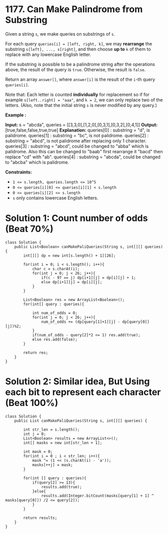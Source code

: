 # 1177. Can Make Palindrome from Substring
Given a string  `s`, we make queries on substrings of  `s`.

For each query  `queries[i] = [left, right, k]`, we may  **rearrange** the substring  `s[left], ..., s[right]`, and then choose  **up to**  `k`  of them to replace with any lowercase English letter.

If the substring is possible to be a palindrome string after the operations above, the result of the query is  `true`. Otherwise, the result is  `false`.

Return an array  `answer[]`, where  `answer[i]`  is the result of the  `i`-th query  `queries[i]`.

Note that: Each letter is counted  **individually**  for replacement so if for example `s[left..right] = "aaa"`, and  `k = 2`, we can only replace two of the letters. (Also, note that the initial string  `s` is never modified by any query.)

**Example :**

**Input:** s = "abcda", queries = [[3,3,0],[1,2,0],[0,3,1],[0,3,2],[0,4,1]]
**Output:** [true,false,false,true,true]
**Explanation:**
queries[0] : substring = "d", is palidrome.
queries[1] : substring = "bc", is not palidrome.
queries[2] : substring = "abcd", is not palidrome after replacing only 1 character.
queries[3] : substring = "abcd", could be changed to "abba" which is palidrome. Also this can be changed to "baab" first rearrange it "bacd" then replace "cd" with "ab".
queries[4] : substring = "abcda", could be changed to "abcba" which is palidrome.

**Constraints:**

-   `1 <= s.length, queries.length <= 10^5`
-   `0 <= queries[i][0] <= queries[i][1] < s.length`
-   `0 <= queries[i][2] <= s.length`
-   `s`  only contains lowercase English letters.

# Solution 1: Count number of odds (Beat 70%)
```
class Solution {
    public List<Boolean> canMakePaliQueries(String s, int[][] queries) {
        int[][] dp = new int[s.length() + 1][26];
        
        for(int i = 0; i < s.length(); i++){
            char c = s.charAt(i);
            for(int j = 0; j < 26; j++){
                if(c - 97 == j) dp[i+1][j] = dp[i][j] + 1;
                else dp[i+1][j] = dp[i][j];
            }
        }
        
        List<Boolean> res = new ArrayList<Boolean>();     
        for(int[] query : queries){

            int num_of_odds = 0;
            for(int j = 0; j < 26; j++){
                num_of_odds += (dp[query[1]+1][j] - dp[query[0]][j])%2;
            }
            if(num_of_odds - query[2]*2 <= 1) res.add(true);
            else res.add(false);
        }
        
        return res;
    }
}
```

# Solution 2: Similar idea, But Using each bit to represent each character (Beat 100%)
```
class Solution {
    public List canMakePaliQueries(String s, int[][] queries) {

        int str_len = s.length();
        int j = 0;
        List<Boolean> results = new ArrayList<>();
        int[] masks = new int[str_len + 1];

        int mask = 0;
        for(int i = 0 ; i < str_len; i++){
            mask ^= (1 << (s.charAt(i) - 'a'));
            masks[++j] = mask;
        }

        for(int [] query : queries){
            if(query[2] >= 13){
                results.add(true);
            }else{
                results.add(Integer.bitCount(masks[query[1] + 1] ^ masks[query[0]]) /2 <= query[2]);
            }
        }

        return results;
    }
}
```